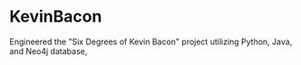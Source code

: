 # KevinBacon
Engineered the "Six Degrees of Kevin Bacon" project utilizing Python, Java, and Neo4j database,
